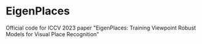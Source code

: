 # EigenPlaces
Official code for ICCV 2023 paper "EigenPlaces: Training Viewpoint Robust Models for Visual Place Recognition"
